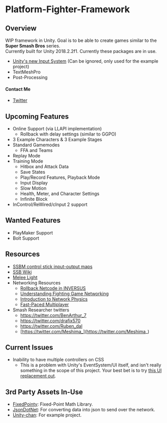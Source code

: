 # Platform-Fighter-Framework
## Overview
WIP framework in Unity. Goal is to be able to create games similar to the **Super Smash Bros** series.  
Currently built for Unity 2018.2.2f1. Currently these packages are in use.
* [Unity's new Input System](https://github.com/Unity-Technologies/InputSystem) (Can be ignored, only used for the example project)
* TextMeshPro
* Post-Processing

#### Contact Me
* [Twitter](https://twitter.com/christides11)

## Upcoming Features
* Online Support (via LLAPI implementation)
	* Rollback with delay settings (similar to GGPO)
* 3 Example Characters & 3 Example Stages
* Standard Gamemodes
	* FFA and Teams
* Replay Mode
* Training Mode
	* Hitbox and Attack Data
	* Save States
	* Play/Record Features, Playback Mode
	* Input Display
	* Slow Motion
	* Health, Meter, and Character Settings
	* Infinite Block
* InControl/ReWired/cInput 2 support

## Wanted Features
* PlayMaker Support
* Bolt Support

## Resources
* [SSBM control stick input-output maps](https://imgur.com/a/2na5b)
* [SSB Wiki](https://www.ssbwiki.com/)
* [Melee Light](https://github.com/schmooblidon/meleelight)
* Networking Resources
	* [Rollback Netcode in INVERSUS](http://blog.hypersect.com/rollback-networking-in-inversus/)
	* [Understanding Fighting Game Networking](http://mauve.mizuumi.net/2012/07/05/understanding-fighting-game-networking/)
	* [Introduction to Network Physics](https://gafferongames.com/post/introduction_to_networked_physics/)
	* [Fast-Paced Multiplayer](http://www.gabrielgambetta.com/client-server-game-architecture.html)
* Smash Researcher twitters
	* https://twitter.com/BenArthur_7
	* https://twitter.com/drafix570
	* https://twitter.com/Ruben_dal
	* [https://twitter.com/Meshima_](https://twitter.com/Meshima_)
	
## Current Issues
* Inability to have multiple controllers on CSS
	* This is a problem with Unity's EventSystem/UI itself, and isn't really something in the scope of this project. Your best bet is to try [this UI replacement out](https://bitbucket.org/chris_drain/unity-ui/overview).
	
## 3rd Party Assets In-Use
* [FixedPointy](https://github.com/ijshahin/FixedPointy): Fixed-Point Math Library.
* [JsonDotNet](https://assetstore.unity.com/packages/tools/input-management/json-net-for-unity-11347): For converting data into json to send over the network.
* [Unity-chan](https://assetstore.unity.com/packages/3d/characters/unity-chan-model-18705): For example project.

